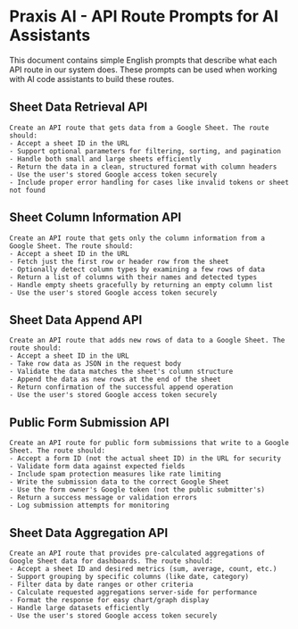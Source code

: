 # Praxis AI - API Route Prompts for AI Assistants

This document contains simple English prompts that describe what each API route in our system does. These prompts can be used when working with AI code assistants to build these routes.

## Sheet Data Retrieval API

```
Create an API route that gets data from a Google Sheet. The route should:
- Accept a sheet ID in the URL
- Support optional parameters for filtering, sorting, and pagination
- Handle both small and large sheets efficiently
- Return the data in a clean, structured format with column headers
- Use the user's stored Google access token securely
- Include proper error handling for cases like invalid tokens or sheet not found
```

## Sheet Column Information API

```
Create an API route that gets only the column information from a Google Sheet. The route should:
- Accept a sheet ID in the URL
- Fetch just the first row or header row from the sheet
- Optionally detect column types by examining a few rows of data
- Return a list of columns with their names and detected types
- Handle empty sheets gracefully by returning an empty column list
- Use the user's stored Google access token securely
```

## Sheet Data Append API

```
Create an API route that adds new rows of data to a Google Sheet. The route should:
- Accept a sheet ID in the URL
- Take row data as JSON in the request body
- Validate the data matches the sheet's column structure
- Append the data as new rows at the end of the sheet
- Return confirmation of the successful append operation
- Use the user's stored Google access token securely
```

## Public Form Submission API

```
Create an API route for public form submissions that write to a Google Sheet. The route should:
- Accept a form ID (not the actual sheet ID) in the URL for security
- Validate form data against expected fields
- Include spam protection measures like rate limiting
- Write the submission data to the correct Google Sheet
- Use the form owner's Google token (not the public submitter's)
- Return a success message or validation errors
- Log submission attempts for monitoring
```

## Sheet Data Aggregation API

```
Create an API route that provides pre-calculated aggregations of Google Sheet data for dashboards. The route should:
- Accept a sheet ID and desired metrics (sum, average, count, etc.)
- Support grouping by specific columns (like date, category)
- Filter data by date ranges or other criteria
- Calculate requested aggregations server-side for performance
- Format the response for easy chart/graph display
- Handle large datasets efficiently
- Use the user's stored Google access token securely
```
